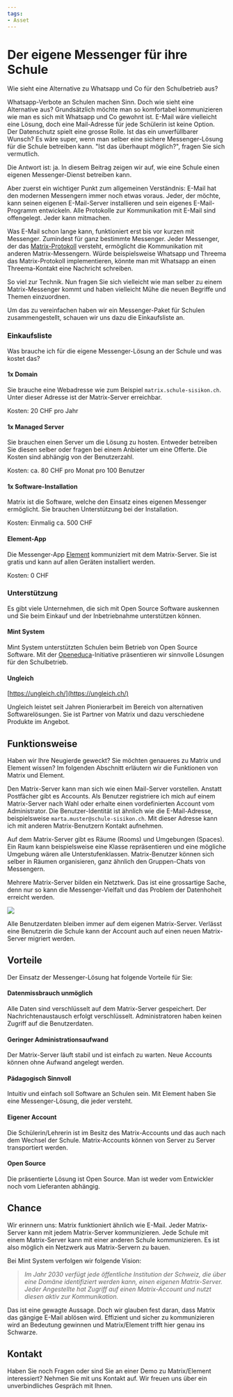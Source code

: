 ```yaml
---
tags:
- Asset
---
```

# Der eigene Messenger für ihre Schule
Wie sieht eine Alternative zu Whatsapp und Co für den Schulbetrieb aus?

Whatsapp-Verbote an Schulen machen Sinn. Doch wie sieht eine Alternative aus? Grundsätzlich möchte man so komfortabel kommunizieren wie man es sich mit Whatsapp und Co gewohnt ist. E-Mail wäre vielleicht eine Lösung, doch eine Mail-Adresse für jede Schülerin ist keine Option. Der Datenschutz spielt eine grosse Rolle. Ist das ein unverfüllbarer Wunsch? Es wäre super, wenn man selber eine sichere Messenger-Lösung für die Schule betreiben kann. "Ist das überhaupt möglich?", fragen Sie sich vermutlich.

Die Antwort ist: ja. In diesem Beitrag zeigen wir auf, wie eine Schule einen eigenen Messenger-Dienst betreiben kann.

Aber zuerst ein wichtiger Punkt zum allgemeinen Verständnis: E-Mail hat den modernen Messengern immer noch etwas voraus. Jeder, der möchte, kann seinen eigenen E-Mail-Server installieren und sein eigenes E-Mail-Programm entwickeln. Alle Protokolle zur Kommunikation mit E-Mail sind offengelegt. Jeder kann mitmachen.

Was E-Mail schon lange kann, funktioniert erst bis vor kurzen mit Messenger. Zumindest für ganz bestimmte Messenger. Jeder Messenger, der das [Matrix-Protokoll](https://matrix.org/) versteht, ermöglicht die Kommunikation mit anderen Matrix-Messengern. Würde beispielsweise Whatsapp und Threema das Matrix-Protokoll implementieren, könnte man mit Whatsapp an einen Threema-Kontakt eine Nachricht schreiben.

So viel zur Technik. Nun fragen Sie sich vielleicht wie man selber zu einem Matrix-Messenger kommt und haben vielleicht Mühe die neuen Begriffe und Themen einzuordnen.

Um das zu vereinfachen haben wir ein Messenger-Paket für Schulen zusammengestellt, schauen wir uns dazu die Einkaufsliste an.

### Einkaufsliste

Was brauche ich für die eigene Messenger-Lösung an der Schule und was kostet das?

#### 1x Domain

Sie brauche eine Webadresse wie zum Beispiel `matrix.schule-sisikon.ch`. Unter dieser Adresse ist der Matrix-Server erreichbar.

Kosten: 20 CHF pro Jahr

#### 1x Managed Server

Sie brauchen einen Server um die Lösung zu hosten. Entweder betreiben Sie diesen selber oder fragen bei einem Anbieter um eine Offerte. Die Kosten sind abhängig von der Benutzerzahl.

Kosten: ca. 80 CHF pro Monat pro 100 Benutzer

#### 1x Software-Installation

Matrix ist die Software, welche den Einsatz eines eigenen Messenger ermöglicht. Sie brauchen Unterstützung bei der Installation.

Kosten: Einmalig ca. 500 CHF

#### Element-App

Die Messenger-App [Element](https://element.io/) kommuniziert mit dem Matrix-Server. Sie ist gratis und kann auf allen Geräten installiert werden.

Kosten: 0 CHF

### Unterstützung

Es gibt viele Unternehmen, die sich mit Open Source Software auskennen und Sie beim Einkauf und der Inbetriebnahme unterstützen können.

#### Mint System

Mint System unterstützten Schulen beim Betrieb von Open Source Software. Mit der [Openeduca](https://www.openeduca.ch/)-Initiative präsentieren wir sinnvolle Lösungen für den Schulbetrieb.  

#### Ungleich

[https://ungleich.ch/](https://ungleich.ch/)  

Ungleich leistet seit Jahren Pionierarbeit im Bereich von alternativen Softwarelösungen. Sie ist Partner von Matrix und dazu verschiedene Produkte im Angebot.

## Funktionsweise

Haben wir Ihre Neugierde geweckt? Sie möchten genaueres zu Matrix und Element wissen? Im folgenden Abschnitt erläutern wir die Funktionen von Matrix und Element.

Den Matrix-Server kann man sich wie einen Mail-Server vorstellen. Anstatt Postfächer gibt es Accounts. Als Benutzer registriere ich mich auf einem Matrix-Server nach Wahl oder erhalte einen vordefinierten Account vom Administrator. Die Benutzer-Identität ist ähnlich wie die E-Mail-Adresse, beispielsweise `marta.muster@schule-sisikon.ch`. Mit dieser Adresse kann ich mit anderen Matrix-Benutzern Kontakt aufnehmen.

Auf dem Matrix-Server gibt es Räume (Rooms) und Umgebungen (Spaces). Ein Raum kann beispielsweise eine Klasse repräsentieren und eine mögliche Umgebung wären alle Unterstufenklassen. Matrix-Benutzer können sich selber in Räumen organisieren, ganz ähnlich den Gruppen-Chats von Messengern.

Mehrere Matrix-Server bilden ein Netztwerk. Das ist eine grossartige Sache, denn nur so kann die Messenger-Vielfalt und das Problem der Datenhoheit erreicht werden.

![](https://www.mint-system.ch/web/image/2911/Messenger-Vielfalt.png?access_token=ce8122a6-9e89-412e-afb3-e9aad1cbad08)  

Alle Benutzerdaten bleiben immer auf dem eigenen Matrix-Server. Verlässt eine Benutzerin die Schule kann der Account auch auf einen neuen Matrix-Server migriert werden.

## Vorteile

Der Einsatz der Messenger-Lösung hat folgende Vorteile für Sie:

#### Datenmissbrauch unmöglich

Alle Daten sind verschlüsselt auf dem Matrix-Server gespeichert. Der Nachrichtenaustausch erfolgt verschlüsselt. Administratoren haben keinen Zugriff auf die Benutzerdaten.

#### Geringer Administrationsaufwand

Der Matrix-Server läuft stabil und ist einfach zu warten. Neue Accounts können ohne Aufwand angelegt werden.

#### Pädagogisch Sinnvoll

Intuitiv und einfach soll Software an Schulen sein. Mit Element haben Sie eine Messenger-Lösung, die jeder versteht.

#### Eigener Account

Die Schülerin/Lehrerin ist im Besitz des Matrix-Accounts und das auch nach dem Wechsel der Schule. Matrix-Accounts können von Server zu Server transportiert werden.

#### Open Source

Die präsentierte Lösung ist Open Source. Man ist weder vom Entwickler noch vom Lieferanten abhängig.

## Chance

Wir erinnern uns: Matrix funktioniert ähnlich wie E-Mail. Jeder Matrix-Server kann mit jedem Matrix-Server kommunizieren. Jede Schule mit einem Matrix-Server kann mit einer anderen Schule kommunizieren. Es ist also möglich ein Netzwerk aus Matrix-Servern zu bauen.

Bei Mint System verfolgen wir folgende Vision:

> _Im Jahr 2030 verfügt jede öffentliche Institution der Schweiz, die über eine Domäne identifiziert werden kann, einen eigenen Matrix-Server. Jeder Angestellte hat Zugriff auf einen Matrix-Account und nutzt diesen aktiv zur Kommunikation._

Das ist eine gewagte Aussage. Doch wir glauben fest daran, dass Matrix das gängige E-Mail ablösen wird. Effizient und sicher zu kommunizieren wird an Bedeutung gewinnen und Matrix/Element trifft hier genau ins Schwarze.

## Kontakt

Haben Sie noch Fragen oder sind Sie an einer Demo zu Matrix/Element interessiert? Nehmen Sie mit uns Kontakt auf. Wir freuen uns über ein unverbindliches Gespräch mit Ihnen.